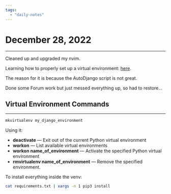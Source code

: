 ```yaml
---
tags:
  - "daily-notes"
---
```


# December 28, 2022
---
Cleaned up and upgraded my nvim.

Learning how to properly set up a virtual environment: [here](https://developer.mozilla.org/en-US/docs/Learn/Server-side/Django/development_environment).

The reason for it is because the AutoDjango script is not great.

Done some Forum work but just messed everything up, so had to restore...

## Virtual Environment Commands
---
```bash
mkvirtualenv my_django_environment
```

Using it:

- **deactivate** — Exit out of the current Python virtual environment
- **workon** — List available virtual environments
- **workon name_of_environment** — Activate the specified Python virtual environment
- **rmvirtualenv name_of_environment** — Remove the specified environment.

To install everything inside the venv:

```bash
cat requirements.txt | xargs -n 1 pip3 install
```

